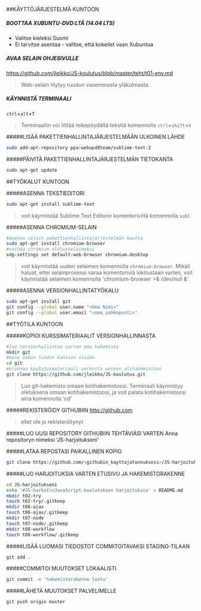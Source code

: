 ##KÄYTTÖJÄRJESTELMÄ KUNTOON

##### BOOTTAA XUBUNTU-DVD:LTÄ (14.04 LTS)
* Valitse kieleksi Suomi
* Ei tarvitse asentaa - valitse, että kokeilet vaan Xubuntua

##### AVAA SELAIN OHJESIVULLE
https://github.com/jleikko/JS-koulutus/blob/master/teht/t01-env.md
> Web-selain löytyy ruudun vasemmasta yläkulmasta.

##### KÄYNNISTÄ TERMINAALI
`ctrl`+`alt`+`T`
> Terminaaliin voi liittää leikepöydältä tekstiä komennolla `ctrl`+`shift`+`V`

#####LISÄÄ PAKETTIENHALLINTAJÄRJESTELMÄÄN ULKOINEN LÄHDE
```sh
sudo add-apt-repository ppa:webupd8team/sublime-text-2
```

#####PÄIVITÄ PAKETTIENHALLINTAJÄRJESTELMÄN TIETOKANTA
```sh
sudo apt-get update
```
##TYÖKALUT KUNTOON

#####ASENNA TEKSTIEDITORI
```sh
sudo apt-get install sublime-text
```
> voit käynnistää Sublime Text Editorin komentoriviltä komennolla `subl`

#####ASENNA CHROMIUM-SELAIN
```sh
#asenna selain pakettienhallintajärjestelmän kautta
sudo apt-get install chromium-browser
#vaihda chromium oletusselaimeksi
xdg-settings set default-web-browser chromium.desktop
```
> voit käynnistää uuden selaimen komennolla `chromium-browser`. Mikäli haluat, ettei selainprosessi varaa komentoriviä lokitustaan varten, voit käynnistää selaimen komennolla 'chromium-browser >& /dev/null &'

#####ASENNA VERSIONHALLINTATYÖKALU
```sh
sudo apt-get install git
git config --global user.name "<Oma Nimi>"
git config --global user.email "<oma_sahkoposti>"
```

##TYÖTILA KUNTOON

#####KOPIOI KURSSIMATERIAALIT VERSIONHALLINNASTA
```sh
#luo versionhallintaa varten oma hakemisto
mkdir git
#mene äsken luodun kansion sisään
cd git
#kloonaa koulutusmateriaali verkosta uuteen alihakemistoon
git clone https://github.com/jleikko/JS-koulutus.git
```
> Luo git-hakemisto omaan kotihakemistoosi. Terminaali käynnistyy oletuksena omaan kotihakemistoosi, ja voit palata kotihakemistoosi aina komennolla 'cd'

#####REKISTERÖIDY GITHUBIIN
http://github.com

> ellet ole jo rekisteröitynyt

#####LUO UUSI REPOSITORY GITHUBIIN TEHTÄVIÄSI VARTEN
Anna repositoryn nimeksi 'JS-harjoitukseni'


#####LATAA REPOSTASI PAIKALLINEN KOPIO
```sh
git clone https://github.com/<githubin_kayttajatunnuksesi>/JS-harjoitukseni.git
```

#####LUO HARJOITUKSIA VARTEN ETUSIVU JA HAKEMISTORAKENNE
```sh
cd JS-harjoitukseni
echo '#JS-harkat\nJavaScript-koulutuksen harjoituksia' > README.md
mkdir t02-try
touch t02-try/.gitkeep
mkdir t06-ajax
touch t06-ajax/.gitkeep
mkdir t07-node
touch t07-node/.gitkeep
mkdir t08-workflow
touch t08-workflow/.gitkeep
```

#####LISÄÄ LUOMASI TIEDOSTOT COMMITOITAVAKSI STAGING-TILAAN
```sh
git add .
```

#####COMMITOI MUUTOKSET LOKAALISTI
```sh
git commit -m 'hakemistorakenne luotu'
```

#####LÄHETÄ MUUTOKSET PALVELIMELLE
```sh
git push origin master
```

